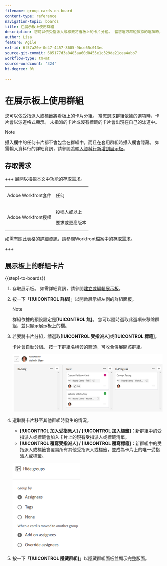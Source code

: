 ```yaml
---
filename: group-cards-on-board
content-type: reference
navigation-topic: boards
title: 在展示板上使用群組
description: 您可以依受指派人或標籤將看板上的卡片分組。 當您選取群組依據的選項時，卡片會以泳道格式顯示。
author: Lisa
feature: Agile
exl-id: 6f57a20e-0e47-4457-8605-9bce55c013ec
source-git-commit: 685177d3a8485aa60d8455e1c329de21cea4abb7
workflow-type: tm+mt
source-wordcount: '324'
ht-degree: 0%

---
```


# 在展示板上使用群組

您可以依受指派人或標籤將看板上的卡片分組。 當您選取群組依據的選項時，卡片會以泳道格式顯示。 未指派的卡片或沒有標籤的卡片會出現在自己的泳道中。

>[!NOTE]
>
>攝入欄中的任何卡片都不會包含在群組中，而且在套用群組時攝入欄會隱藏。 如需輸入資料行的詳細資訊，請參閱[將輸入資料行新增到展示板](/help/quicksilver/agile/use-boards-agile-planning-tools/add-intake-column-to-board.md)。

## 存取需求

+++ 展開以檢視本文中功能的存取需求。

<table style="table-layout:auto"> 
 <col> 
 <col> 
 <tbody> 
  <tr> 
   <td role="rowheader">Adobe Workfront套件</td> 
   <td> <p>任何</p> </td> 
  </tr> 
  <tr> 
   <td role="rowheader">Adobe Workfront授權</td> 
   <td> 
   <p>投稿人或以上</p> 
   <p>要求或更高版本</p>
   </td> 
  </tr> 
 </tbody> 
</table>

如需有關此表格的詳細資訊，請參閱Workfront檔案中的[存取需求](/help/quicksilver/administration-and-setup/add-users/access-levels-and-object-permissions/access-level-requirements-in-documentation.md)。

+++

## 展示板上的群組卡片

{{step1-to-boards}}

1. 存取展示板。 如需詳細資訊，請參閱[建立或編輯展示板](../../agile/get-started-with-boards/create-edit-board.md)。
1. 按一下「**[!UICONTROL 群組]**」以開啟展示板左側的群組面板。

   >[!NOTE]
   >
   >群組依據的預設設定是&#x200B;**[!UICONTROL 無]**。 您可以隨時選取此選項來移除群組，並只顯示展示板上的欄。

1. 若要將卡片分組，請選取&#x200B;**[!UICONTROL 受指派人]**&#x200B;或&#x200B;**[!UICONTROL 標籤]**。

   卡片會自動分組。 按一下群組名稱旁的箭頭，可收合併展開該群組。

   ![面板上的群組卡片](assets/group-by-assignee.png)

1. 選取將卡片移至其他群組時發生的情況。

   * **[!UICONTROL 加入受指派人] / [!UICONTROL 加入標籤]：**&#x200B;新群組中的受指派人或標籤會加入卡片上的現有受指派人或標籤清單。
   * **[!UICONTROL 覆寫受指派人] / [!UICONTROL 覆寫標籤]：**&#x200B;新群組中的受指派人或標籤會覆寫所有其他受指派人或標籤，並成為卡片上的唯一受指派人或標籤。

   ![[!UICONTROL 依選項分組]](assets/group-by-rail.png)

1. 按一下「**[!UICONTROL 隱藏群組]**」以隱藏群組面板並顯示完整版面。
